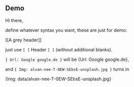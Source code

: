 ## Demo

Hi there,

define whatever syntax you want, these are just for demo:

[[A grey header]]

just use `[ [` Header `] ]` (without additional blanks).

`{ Url: Google google.de }` will be {Url: Google google.de},

and `{ Img: alvan-nee-T-0EW-SEbsE-unsplash.jpg }` turns in

{Img: data/alvan-nee-T-0EW-SEbsE-unsplash.jpg}
